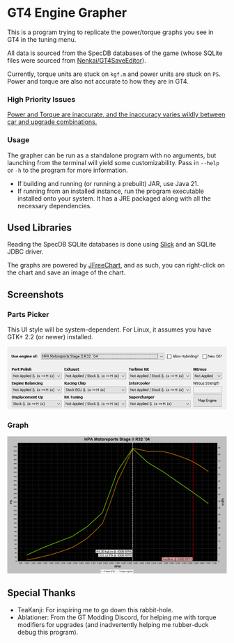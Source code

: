 # GT4 Engine Grapher

This is a program trying to replicate the power/torque graphs you see in GT4 in the tuning menu.

All data is sourced from the SpecDB databases of the game (whose SQLite files were sourced from [Nenkai/GT4SaveEditor](https://github.com/Nenkai/GT4SaveEditor)).

Currently, torque units are stuck on `kgf.m` and power units are stuck on `PS`. Power and torque are also not accurate to how they are in GT4.

### High Priority Issues

[Power and Torque are inaccurate, and the inaccuracy varies wildly between car and upgrade combinations.](https://github.com/MF42-DZH/GT4EngineGrapher/issues/8)

### Usage

The grapher can be run as a standalone program with no arguments, but launching from the terminal will yield some customizability. Pass in `--help` or `-h` to the program for more information.

- If building and running (or running a prebuilt) JAR, use Java 21.
- If running from an installed instance, run the program executable installed onto your system. It has a JRE packaged along with all the necessary dependencies.

## Used Libraries

Reading the SpecDB SQLite databases is done using [Slick](https://scala-slick.org/) and an SQLite JDBC driver.

The graphs are powered by [JFreeChart](https://www.jfree.org/jfreechart/), and as such, you can right-click on the chart and save an image of the chart.

## Screenshots

### Parts Picker

This UI style will be system-dependent. For Linux, it assumes you have GTK+ 2.2 (or newer) installed.

![Parts Picker](https://raw.githubusercontent.com/MF42-DZH/GT4EngineGrapher/dev/img/PartsPicker.png)

### Graph

![Torque / power graph for the HPA Stage II R32](https://raw.githubusercontent.com/MF42-DZH/GT4EngineGrapher/dev/img/EngineGraph.png)

## Special Thanks

- TeaKanji: For inspiring me to go down this rabbit-hole.
- Ablationer: From the GT Modding Discord, for helping me with torque modifiers for upgrades (and inadvertently helping me rubber-duck debug this program).
